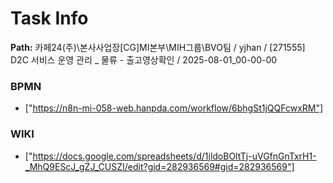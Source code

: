 # Task Info

**Path:** 카페24(주)\본사사업장\[CG]MI본부\MIH그룹\BVO팀 / yjhan / [271555] D2C 서비스 운영 관리 _ 물류 - 출고영상확인 / 2025-08-01_00-00-00

### BPMN
- ["https://n8n-mi-058-web.hanpda.com/workflow/6bhgSt1jQQFcwxRM"]

### WIKI
- ["https://docs.google.com/spreadsheets/d/1jldoBOltTj-uVGfnGnTxrH1-_MhQ9EScJ_gZJ_CUSZI/edit?gid=282936569#gid=282936569"]

